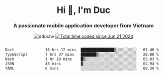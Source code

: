 <h1 align="center">
  Hi 👋, I'm  Duc</h1>
<h3 align="center">A passionate mobile application developer from Vietnam</h3>  
  
<p align="center"> <img src="https://komarev.com/ghpvc/?username=dducnv&label=Profile%20views&color=0e75b6&style=flat" alt="dducnv" /> 
<a href="https://wakatime.com/@4d2a2cd9-1bcb-4dd1-84a4-dce128a35137"><img src="https://wakatime.com/badge/user/4d2a2cd9-1bcb-4dd1-84a4-dce128a35137.svg" alt="Total time coded since Jun 21 2024" /></a>
</p>  

<div style="width: 100vw; overflow-x: auto; flex:center">
  <!--START_SECTION:waka-->

```txt
Dart              16 hrs 12 mins  ███████████████▒░░░░░░░░░   61.46 %
TypeScript        7 hrs 37 mins   ███████▒░░░░░░░░░░░░░░░░░   28.88 %
Bash              1 hr 19 mins    █▒░░░░░░░░░░░░░░░░░░░░░░░   05.03 %
JSON              46 mins         ▓░░░░░░░░░░░░░░░░░░░░░░░░   02.94 %
YAML              6 mins          ░░░░░░░░░░░░░░░░░░░░░░░░░   00.39 %
```

<!--END_SECTION:waka-->
</div>




  
